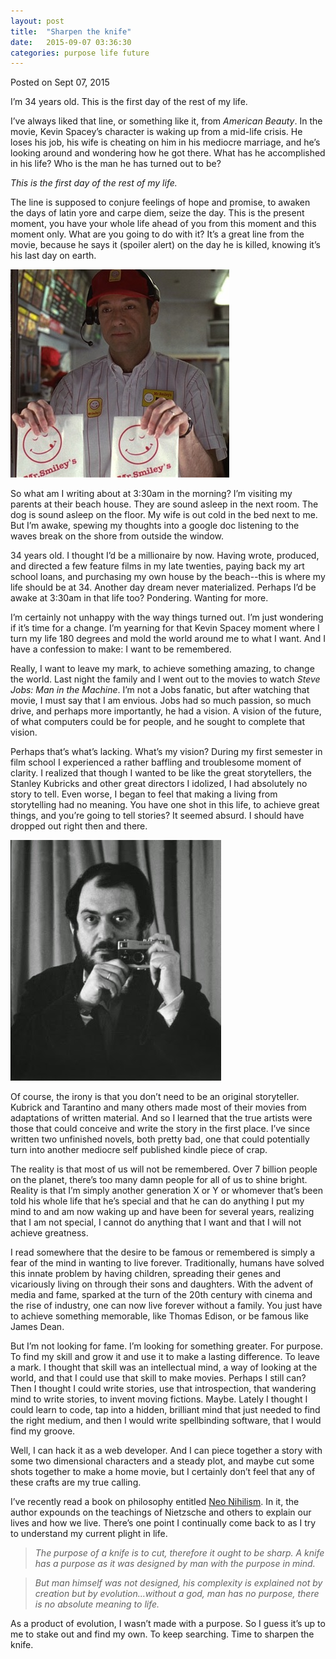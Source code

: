 ```yaml
---
layout: post
title:  "Sharpen the knife"
date:   2015-09-07 03:36:30
categories: purpose life future
---
```

<div class=”postmetadata”>
  Posted on <span class=”updated”>Sept 07, 2015</span>
</div>

I’m 34 years old. This is the first day of the rest of my life.

I’ve always liked that line, or something like it, from _American Beauty_. In the movie, Kevin Spacey’s character is waking up from a mid-life crisis. He loses his job, his wife is cheating on him in his mediocre marriage, and he’s looking around and wondering how he got there. What has he accomplished in his life? Who is the man he has turned out to be?

_This is the first day of the rest of my life._

The line is supposed to conjure feelings of hope and promise, to awaken the days of latin yore and carpe diem, seize the day. This is the present moment, you have your whole life ahead of you from this moment and this moment only. What are you going to do with it? It’s a great line from the movie, because he says it (spoiler alert) on the day he is killed, knowing it’s his last day on earth.

<div class="original_image">
  <img src="/images/American-Beauty-Kevin-Spacey-460.jpg" alt="Kevin Spacey in American Beauty">
</div>

So what am I writing about at 3:30am in the morning? I’m visiting my parents at their beach house. They are sound asleep in the next room. The dog is sound asleep on the floor. My wife is out cold in the bed next to me. But I’m awake, spewing my thoughts into a google doc listening to the waves break on the shore from outside the window.

34 years old. I thought I’d be a millionaire by now. Having wrote, produced, and directed a few feature films in my late twenties, paying back my art school loans, and purchasing my own house by the beach--this is where my life should be at 34. Another day dream never materialized. Perhaps I’d be awake at 3:30am in that life too? Pondering. Wanting for more.

I’m certainly not unhappy with the way things turned out. I’m just wondering if it’s time for a change. I’m yearning for that Kevin Spacey moment where I turn my life 180 degrees and mold the world around me to what I want. And I have a confession to make: I want to be remembered.

Really, I want to leave my mark, to achieve something amazing, to change the world. Last night the family and I went out to the movies to watch _Steve Jobs: Man in the Machine_. I’m not a Jobs fanatic, but after watching that movie, I must say that I am envious. Jobs had so much passion, so much drive, and perhaps more importantly, he had a vision. A vision of the future, of what computers could be for people, and he sought to complete that vision.

Perhaps that’s what’s lacking. What’s my vision? During my first semester in film school I experienced a rather baffling and troublesome moment of clarity. I realized that though I wanted to be like the great storytellers, the Stanley Kubricks and other great directors I idolized, I had absolutely no story to tell. Even worse, I began to feel that making a living from storytelling had no meaning. You have one shot in this life, to achieve great things, and you’re going to tell stories? It seemed absurd. I should have dropped out right then and there.

<div class="original_image">
  <img src="/images/stanley-kubrick.jpg" alt="Stanley Kubrick Selfie">
</div>

Of course, the irony is that you don’t need to be an original storyteller. Kubrick and Tarantino and many others made most of their movies from adaptations of written material. And so I learned that the true artists were those that could conceive and write the story in the first place. I’ve since written two unfinished novels, both pretty bad, one that could potentially turn into another mediocre self published kindle piece of crap.

The reality is that most of us will not be remembered. Over 7 billion people on the planet, there’s too many damn people for all of us to shine bright. Reality is that I’m simply another generation X or Y or whomever that’s been told his whole life that he’s special and that he can do anything I put my mind to and am now waking up and have been for several years, realizing that I am not special, I cannot do anything that I want and that I will not achieve greatness.

I read somewhere that the desire to be famous or remembered is simply a fear of the mind in wanting to live forever. Traditionally, humans have solved this innate problem by having children, spreading their genes and vicariously living on through their sons and daughters. With the advent of media and fame, sparked at the turn of the 20th century with cinema and the rise of industry, one can now live forever without a family. You just have to achieve something memorable, like Thomas Edison, or be famous like James Dean.

But I’m not looking for fame. I’m looking for something greater. For purpose. To find my skill and grow it and use it to make a lasting difference. To leave a mark. I thought that skill was an intellectual mind, a way of looking at the world, and that I could use that skill to make movies. Perhaps I still can? Then I thought I could write stories, use that introspection, that wandering mind to write stories, to invent moving fictions. Maybe. Lately I thought I could learn to code, tap into a hidden, brilliant mind that just needed to find the right medium, and then I would write spellbinding software, that I would find my groove.

Well, I can hack it as a web developer. And I can piece together a story with some two dimensional characters and a steady plot, and maybe cut some shots together to make a home movie, but I certainly don’t feel that any of these crafts are my true calling.

I’ve recently read a book on philosophy entitled [Neo Nihilism][neo-nihilism]. In it, the author expounds on the teachings of Nietzsche and others to explain our lives and how we live. There’s one point I continually come back to as I try to understand my current plight in life.

> _The purpose of a knife is to cut, therefore it ought to be sharp. A knife has a purpose as it was designed by man with the purpose in mind._

> _But man himself was not designed, his complexity is explained not by creation but by evolution...without a god, man has no purpose, there is no absolute meaning to life._

As a product of evolution, I wasn’t made with a purpose. So I guess it’s up to me to stake out and find my own. To keep searching. Time to sharpen the knife.


[neo-nihilism]: http://www.amazon.com/Neo-Nihilism-Philosophy-Power-Peter-Sj%C3%B6stedt-H-ebook/dp/B00HN844QI
